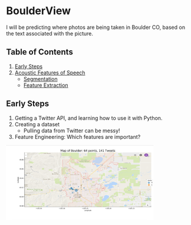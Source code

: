 # BoulderView
I will be predicting where photos are being taken in Boulder CO, based on the text associated with the picture.

## Table of Contents
1. [Early Steps](#Early-Steps)
2. [Acoustic Features of Speech](#acoustic-features-of-speech)
    * [Segmentation](#segmentation-code)
    * [Feature Extraction](#feature-extraction-code)

## Early Steps
1) Getting a Twitter API, and learning how to use it with Python.
2) Creating a dataset
    * Pulling data from Twitter can be messy!
3) Feature Engineering: Which features are important?


<img alt="Initial Findings" src="data/images/EDA_1.jpg" width='400'>
